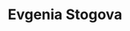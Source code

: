 ---
title: Evgenia Stogova
description: Correspondent for RBC on the media business and entertainment industry. Graduated from the RUDN University, Faculty of Philology, direction "Journalism". I am working on a scientific dissertation on news agencies. From 2019 to 2021, she was a correspondent for the editorial office of political and public information of RIA Novosti on the topic of media. I keep abreast of all the new Netflix, follow the results of eSports matches and regularly test the most promising mobile applications.
avatar: vFhhJ57.jpg
---